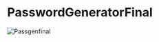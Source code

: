 # PasswordGeneratorFinal

![Passgenfinal](https://user-images.githubusercontent.com/72261876/199320784-ab17e737-2163-475e-b054-497f0ae05962.png)
